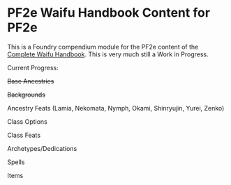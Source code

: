 # PF2e Waifu Handbook Content for PF2e
This is a Foundry compendium module for the PF2e content of the [Complete Waifu Handbook](https://www.kickstarter.com/projects/loadingcrewcrafts/waifu-rpg-the-complete-waifu-handbook).
This is very much still a Work in Progress.

Current Progress:

~~Base Ancestries~~

~~Backgrounds~~

Ancestry Feats (Lamia, Nekomata, Nymph, Okami, Shinryujin, Yurei, Zenko)

Class Options

Class Feats

Archetypes/Dedications

Spells

Items
